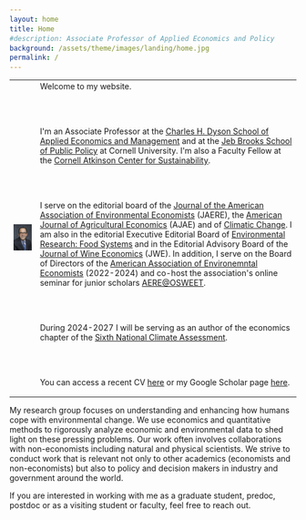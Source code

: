 ```yaml
---
layout: home
title: Home
#description: Associate Professor of Applied Economics and Policy
background: /assets/theme/images/landing/home.jpg
permalink: /
---
```


<!--
PLEASE READ THIS BEFORE EDIT THE HOME PAGE
- To have two columns, use an html table to emulate a table with two columns

- This is how embeed links in a html code
<a href="https://dyson.cornell.edu" target="_blank">Charles H. Dyson School of Applied Economics and Management</a>

<br/> is just space between paragraphs in html
-->
<table>
<tr>
<td>
    <img src="/assets/theme/images/landing/aob1.jpg" alt="MarineGEO circle logo" style="width: 350px"/>
</td>
<td>
Welcome to my website.

<br/><br/>

I'm an Associate Professor at the  <a href="https://dyson.cornell.edu" target="_blank">Charles H. Dyson School of Applied Economics and Management</a> and at the <a href="https://publicpolicy.cornell.edu" target="_blank">Jeb Brooks School of Public Policy</a> at Cornell University. I'm also a Faculty Fellow at the <a href="https://www.atkinson.cornell.edu" target="_blank">Cornell Atkinson Center for Sustainability</a>.

<br/><br/>

I serve on the editorial board of the <a href="https://www.journals.uchicago.edu/journals/jaere/board" target="_blank">Journal of the American Association of Environmental Economists</a> (JAERE), the <a href="https://onlinelibrary.wiley.com/page/journal/14678276/homepage/editorial-board" target="_blank">American Journal of Agricultural Economics</a> (AJAE) and of 
<a href="https://link.springer.com/journal/10584/editorial-board" target="_blank">Climatic Change</a>. I am also in the editorial Executive Editorial Board of <a href="https://publishingsupport.iopscience.iop.org/journals/environmental-research-food-systems/editorial-board/" target="_blank">Environmental Research: Food Systems</a> and in the Editorial Advisory Board of the <a href="https://wine-economics.org/journal/editors/" target="_blank">Journal of Wine Economics</a> (JWE). In addition, I serve on the Board of Directors of the <a href="https://www.aere.org/board-of-directors" target="_blank">American Association of Environemntal Economists</a> (2022-2024) and co-host the association's online seminar for junior scholars <a href="https://aere.memberclicks.net/osweet-paper-sessions" target="_blank">AERE@OSWEET</a>.

<br/><br/>

During 2024-2027 I will be serving as an author of the economics chapter of the <a href="https://www.globalchange.gov/nca6" target="_blank">Sixth National Climate Assessment</a>.

<br/><br/>

You can access a recent CV <a href="/assets/theme/cv.pdf" target="_blank">here</a> or my Google Scholar page <a href="https://scholar.google.com/citations?user=kEZ0ezkAAAAJ&hl=en" target="_blank">here</a>.
</td>
</tr>
</table>


<!-- This is Markdown 
    So links are [text](link).
--->

My research group focuses on understanding and enhancing how humans cope with environmental change. We use economics and quantitative methods to rigorously analyze economic and environmental data to shed light on these pressing problems. Our work often involves collaborations with non-economists including natural and physical scientists. We strive to conduct work that is relevant not only to other academics (economists and non-economists) but also to policy and decision makers in industry and government around the world.

If you are interested in working with me as a graduate student, predoc, postdoc or as a visiting student or faculty, feel free to reach out.